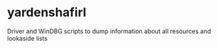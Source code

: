 # yardenshafirl
Driver and WinDBG scripts to dump information about all resources and lookaside lists
